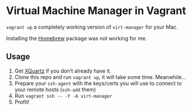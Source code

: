 # Virtual Machine Manager in Vagrant
`vagrant up` a completely working version of `virt-manager` for your Mac.

Installing the [Homebrew](https://brew.sh/) package was not working for me.

## Usage
1. Get [XQuartz](https://www.xquartz.org/) if you don’t already have it.
2. Clone this repo and run `vagrant up`, it will take some time. Meanwhile…
3. Prepare your `ssh-agent` with the keys/certs you will use to connect to your remote hosts (`ssh-add` them)
4. Run `vagrant ssh -- -Y -A virt-manager`
5. Profit!

